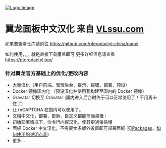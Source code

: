 [![Logo Image](https://api.pterodactyl.top/logos/new/pterodactyl_china_logo.png)](https://pterodactyl.top)

# 翼龙面板中文汉化 来自 [VLssu.com](https://vlssu.com/)

如果要查看仓库请前往
https://github.com/pterodactyl-china/panel

如何使用，，，就是直接下载覆盖即可
更多详细信息请查看 https://pterodactyl.top/

### 针对翼龙官方基础上的优化/更改内容
* 大量汉化（用户前端、管理后台、提示、报错、部署、预设）
* Docker 镜像国内化 （预设汉化并使用我构建至国内的 Docker 镜像）
* Gravatar 切换至 Cravatar (国内进入后台时终于可以正常使用了！不用再卡住了)
* 让 reCAPTCHA 在国内可以使用了。
* 文档中文化，部署、更新、自定义都能简而易懂！
* 初始部署情况下，命令行内容汉化，使其更通俗易懂
* 面板 Docker 中文汉化，不需要太多额外设置即可部署面板 (见[Packages](https://github.com/pterodactyl-china/panel/pkgs/container/panel)，[如何使用的说明点我](https://github.com/pterodactyl-china/panel/blob/develop/.github/docker/README.md))
* 更多...
